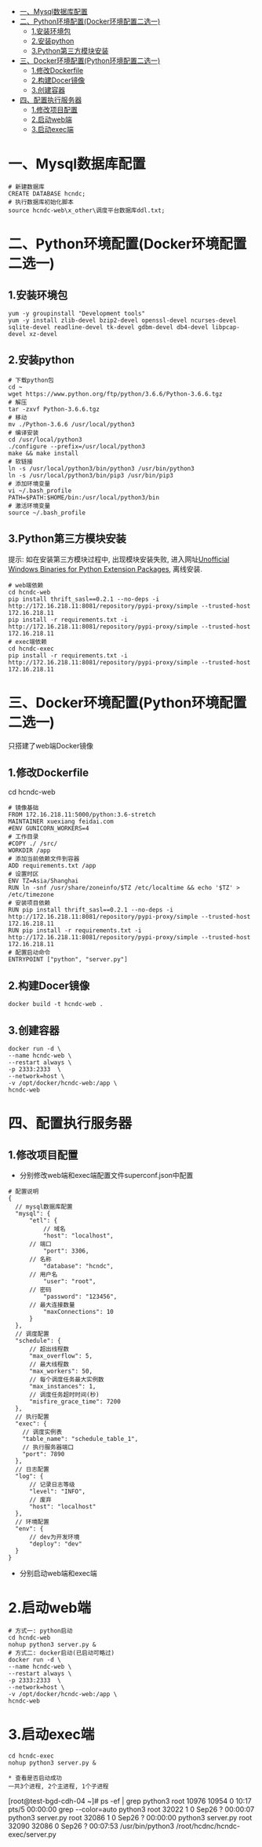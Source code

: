 * [一、Mysql数据库配置]()
* [二、Python环境配置(Docker环境配置二选一)]()
    * [1.安装环境包]()
    * [2.安装python]()
    * [3.Python第三方模块安装]()
* [三、Docker环境配置(Python环境配置二选一)]()
    * [1.修改Dockerfile]()
    * [2.构建Docer镜像]()
    * [3.创建容器]()
* [四、配置执行服务器]()
    * [1.修改项目配置]()
    * [2.启动web端]()
    * [3.启动exec端]()

# 一、Mysql数据库配置
```
# 新建数据库
CREATE DATABASE hcndc;
# 执行数据库初始化脚本
source hcndc-web\x_other\调度平台数据库ddl.txt;
```
# 二、Python环境配置(Docker环境配置二选一)
## 1.安装环境包
```
yum -y groupinstall "Development tools"​
yum -y install zlib-devel bzip2-devel openssl-devel ncurses-devel sqlite-devel readline-devel tk-devel gdbm-devel db4-devel libpcap-devel xz-devel
```
## 2.安装python
```
# 下载python包
cd ~
wget https://www.python.org/ftp/python/3.6.6/Python-3.6.6.tgz
# 解压
tar -zxvf Python-3.6.6.tgz
# 移动
mv ./Python-3.6.6 /usr/local/python3
# 编译安装
cd /usr/local/python3
./configure --prefix=/usr/local/python3
make && make install
# 软链接​
ln -s /usr/local/python3/bin/python3 /usr/bin/python3
ln -s /usr/local/python3/bin/pip3 /usr/bin/pip3​
# 添加环境变量
vi ~/.bash_profile
PATH=$PATH:$HOME/bin:/usr/local/python3/bin
# 激活环境变量
source ~/.bash_profile
```
## 3.Python第三方模块安装
提示: 如在安装第三方模块过程中, 出现模块安装失败, 进入网址[Unofficial Windows Binaries for Python Extension Packages](https://www.lfd.uci.edu/~gohlke/pythonlibs/), 离线安装.
```
# web端依赖
cd hcndc-web
pip install thrift_sasl==0.2.1 --no-deps -i http://172.16.218.11:8081/repository/pypi-proxy/simple --trusted-host 172.16.218.11
pip install -r requirements.txt -i http://172.16.218.11:8081/repository/pypi-proxy/simple --trusted-host 172.16.218.11
# exec端依赖
cd hcndc-exec
pip install -r requirements.txt -i http://172.16.218.11:8081/repository/pypi-proxy/simple --trusted-host 172.16.218.11
```
# 三、Docker环境配置(Python环境配置二选一)
只搭建了web端Docker镜像
## 1.修改Dockerfile
cd hcndc-web
```
# 镜像基础
FROM 172.16.218.11:5000/python:3.6-stretch
MAINTAINER xuexiang feidai.com
#ENV GUNICORN_WORKERS=4
# 工作目录
#COPY ./ /src/
WORKDIR /app
# 添加当前依赖文件到容器
ADD requirements.txt /app
# 设置时区
ENV TZ=Asia/Shanghai
RUN ln -snf /usr/share/zoneinfo/$TZ /etc/localtime && echo '$TZ' > /etc/timezone
# 安装项目依赖
RUN pip install thrift_sasl==0.2.1 --no-deps -i http://172.16.218.11:8081/repository/pypi-proxy/simple --trusted-host 172.16.218.11
RUN pip install -r requirements.txt -i http://172.16.218.11:8081/repository/pypi-proxy/simple --trusted-host 172.16.218.11
# 配置启动命令
ENTRYPOINT ["python", "server.py"]
```
## 2.构建Docer镜像
```
docker build -t hcndc-web .
```
## 3.创建容器
```
docker run -d \
--name hcndc-web \
--restart always \
-p 2333:2333  \
--network=host \
-v /opt/docker/hcndc-web:/app \
hcndc-web
```
# 四、配置执行服务器
## 1.修改项目配置
* 分别修改web端和exec端配置文件superconf.json中配置
```
# 配置说明
{
  // mysql数据库配置
  "mysql": {
      "etl": {
          // 域名
          "host": "localhost",
	  // 端口
          "port": 3306,
	  // 名称
          "database": "hcndc",
	  // 用户名
          "user": "root",
	  // 密码
          "password": "123456",
	  // 最大连接数量
          "maxConnections": 10
      }
  },
  // 调度配置
  "schedule": {
      // 超出线程数
      "max_overflow": 5,
      // 最大线程数
      "max_workers": 50,
      // 每个调度任务最大实例数
      "max_instances": 1,
      // 调度任务超时时间(秒)
      "misfire_grace_time": 7200
  },
  // 执行配置
  "exec": {
    // 调度实例表
    "table_name": "schedule_table_1",
    // 执行服务器端口
    "port": 7890
  },
  // 日志配置
  "log": {
      // 记录日志等级
      "level": "INFO",
      // 废弃
      "host": "localhost"
  },
  // 环境配置
  "env": {
      // dev为开发环境
      "deploy": "dev"
  }
}
```
* 分别启动web端和exec端

# 2.启动web端
```
# 方式一: python启动
cd hcndc-web
nohup python3 server.py &
# 方式二: docker启动(已启动可略过)
docker run -d \
--name hcndc-web \
--restart always \
-p 2333:2333  \
--network=host \
-v /opt/docker/hcndc-web:/app \
hcndc-web
```
# 3.启动exec端
```
cd hcndc-exec
nohup python3 server.py &
```

```
* 查看是否启动成功
一共3个进程, 2个主进程, 1个子进程
```
[root@test-bgd-cdh-04 ~]# ps -ef | grep python3
root     10976 10954  0 10:17 pts/5    00:00:00 grep --color=auto python3
root     32022     1  0 Sep26 ?        00:00:07 python3 server.py
root     32086     1  0 Sep26 ?        00:00:00 python3 server.py
root     32090 32086  0 Sep26 ?        00:07:53 /usr/bin/python3 /root/hcdnc/hcndc-exec/server.py
```